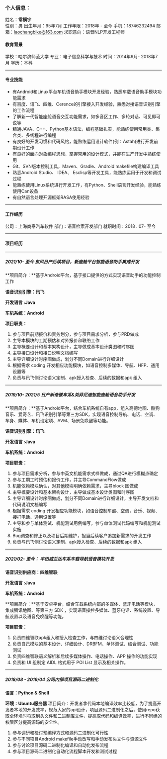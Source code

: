 

### 个人信息：

姓名：**常横宇**																																																							
性别：男     出生年月：95年7月
工作年限：2018年 - 至今
手机：18746232494
邮箱：laochangbike@163.com
求职意向：语音NLP开发工程师

####  教育背景

学校：哈尔滨师范大学     专业：电子信息科学与技术     时间：2014年9月- 2018年7月     学历：本科

---

#### 专业技能

* 有Android和Linux平台车机语音助手模块开发经验，熟悉车载语音助手模块功能需求
* 有百度、讯飞、四维、Cerence的引擎接入开发经验，熟悉对接语音识别引擎的工作流程
* 了解新一代智能座舱语音交互功能需求，如多音区工作、多轮对话、可见即可说等
* 精通JAVA、C++、Python基本语法，编程基础扎实，能熟练使用常用类、集合类、多线程进行编程
* 有良好的开发习惯和代码风格，能熟练运用设计软件(例：Astah)进行开发前期设计工作
* 有良好的面向对象编程思想，掌握常用的设计模式，并能在生产开发中熟练使用
* Git、SVN版本控制工具，Maven、Gradle、Android makefile构建编译工具
* 熟悉Android Studio、 IDEA、 Esclisp等开发工具，能熟练运用于开发和调试过程
* 能熟练使用Linux系统进行开发工作，有Python、Shell语言开发经验，能熟练使用Can设备
* 有自然语言处理开源框架RASA使用经验

----

#### 工作经历

公司：上海商泰汽车软件      部门：语音检索开发部门      就职时间：2018 . 07- 至今

---

#### 项目经历

---

##### 2021/10- 至今  东风日产后续项目，新座舱平台智能语音助手集成开发

**项目简介：**基于Android平台，基于接口提供的方式实现语音助手的功能控制工作

**语音识别引擎：讯飞**	

**开发语言 :Java**    

**车机系统：Android**

**项目职责：**  

1. 参与项目前期报价和责务划分，参与项目需求分析，参与PRD做成
2. 主导本模块的工期预估和对外报价和联络工作
3. 主导概要设计和基本架构设计，主导做成基本设计类图和时序图
4. 主导接口设计和接口说明文档编写
5. 主导详细设计时序图做成，划分不同Domain进行详细设计
6. 根据需求 coding 开发相应功能模块，如语音控制多媒体、导航、HFP、通用设置等
7. 负责与讯飞侧讨论语义定制、apk授入检查、后续的数据和apk 组入

---

##### 2019/10- 2021/5  日产新奇骏车系&英菲尼迪智能座舱语音助手开发

**项目简介：**基于Android平台，结合车机系统自有app，组入高德地图、酷狗音乐、爱奇艺、讯飞识别引擎等第三方SDK，实现语音控制导航、电话、空调、车身、媒体、车机设定项、AVM、场景免唤醒等功能。

**语音识别引擎：讯飞**	

**开发语言 :Java**    

**车机系统：Android**

**项目职责：**  

1. 参与项目需求分析，参与中英文机能需求式样做成，通过QA进行模糊点确定
2. 参与工期工时预估和报价工作，并主导CommandFlow做成
3. 机能依赖模块确认，对其他模块明确依赖需求，主导block 图做成
4. 主导概要设计和基本架构设计，主导做成基本设计类图和时序图
5. 主导详细设计时序图做成，划分不同Domain进行详细设计，主导开发文档和代码说明文档编写
6. 根据需求 coding 开发相应功能模块，如语音控制车窗、空调，音乐、视频、接打电话、通用设置等
7. 主导和参与单体测试、机能测试用例编写，参与单体测试代码编写和机能测试实施
8. Bug调查和修正以及项目后期维护，担当后续客户追加新需求的开发工作
9. 负责与讯飞侧讨论语义定制、apk授入检查、后续的数据和apk 组入

---

##### 2021/02- 至今： 丰田威兰达车系车载导航语音模块开发

**语音识别供应商：四维智联**

**开发语言 :Java**

**车机系统：Android**

**项目简介：**基于安卓平台，结合车载系统内部的多媒体、蓝牙电话等模块，集成腾讯地图、等第三方 SDK ，实现语音操控多媒体、蓝牙电话、系统设置、导航设置以及语音免唤醒等功能。

**项目职责：**

1. 负责四维智联apk组入和授入检查工作，与四维讨论语义合理性
2. 负责自己模块的基本设计、详细设计、DRBFM、单体测试、结合测试、功能测试
3. 负责四维智联语义解析和后续多媒体操作、电话操作、APP 操作的功能实现
4. 负责和 UI 组制定 AIDL 格式用于 POI List 显示及相关操作。

---

##### 2018/08 - 2019/04  公司内部项目源码二进制化

**语言：Python & Shell**  

**环境：Ubuntu服务器** 
项目简介：开发者拿代码本地编译效率比较低，为了提高开发者本地的开发效率，规范大家的api设计，项目源码二进制化之后，使用repo获取全环境时将取到头文件和二进制库文件，提高取代码和编译效率，进行不同组的权限区分提高源码的安全性。

1. 参与调研和检讨预编译方式和源码二进制化可行性
2. 参与不同项目Android makefile手动改写和手动发布头文件与资源文件
3. 参与讨论项目源码二进制化编译和自动化发布流程
4. 参与项目源码二进制化自动化流程脚本开发和测试过程



